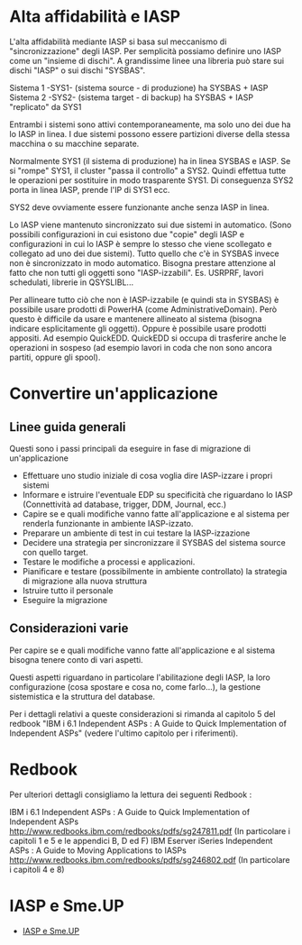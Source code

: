 # Alta affidabilità e IASP

L'alta affidabilità mediante IASP si basa sul meccanismo di "sincronizzazione" degli IASP.
Per semplicità possiamo definire uno IASP come un "insieme di dischi". A grandissime linee una libreria può stare sui dischi "IASP" o sui dischi "SYSBAS".

Sistema 1 -SYS1- (sistema source - di produzione) ha SYSBAS + IASP
Sistema 2 -SYS2- (sistema target - di backup) ha SYSBAS + IASP "replicato" da SYS1

Entrambi i sistemi sono attivi contemporaneamente, ma solo uno dei due ha lo IASP in linea.
I due sistemi possono essere partizioni diverse della stessa macchina o su macchine separate.

Normalmente SYS1 (il sistema di produzione) ha in linea SYSBAS e IASP.
Se si "rompe" SYS1, il cluster "passa il controllo" a SYS2. Quindi effettua tutte le operazioni per sostituire in modo trasparente SYS1. Di conseguenza SYS2 porta in linea IASP, prende l'IP di SYS1 ecc.

SYS2 deve ovviamente essere funzionante anche senza IASP in linea.

Lo IASP viene mantenuto sincronizzato sui due sistemi in automatico. (Sono possibili configurazioni in cui esistono due "copie" degli IASP e configurazioni in cui lo IASP è sempre lo stesso che viene scollegato e collegato ad uno dei due sistemi).
Tutto quello che c'è in SYSBAS invece non è sincronizzato in modo automatico.
Bisogna prestare attenzione al fatto che non tutti gli oggetti sono "IASP-izzabili". Es. USRPRF, lavori schedulati, librerie in QSYSLIBL...

Per allineare tutto ciò che non è IASP-izzabile (e quindi sta in SYSBAS) è possibile usare prodotti di PowerHA (come AdministrativeDomain). Però questo è difficile da usare e mantenere allineato al sistema (bisogna indicare esplicitamente gli oggetti).
Oppure è possibile usare prodotti appositi. Ad esempio QuickEDD. QuickEDD si occupa di trasferire anche le operazioni in sospeso (ad esempio lavori in coda che non sono ancora partiti, oppure gli spool).


# Convertire un'applicazione

## Linee guida generali
Questi sono i passi principali da eseguire in fase di migrazione di un'applicazione
- Effettuare uno studio iniziale di cosa voglia dire IASP-izzare i propri sistemi
- Informare e istruire l'eventuale EDP su specificità che riguardano lo IASP (Connettività ad database, trigger, DDM, Journal, ecc.)
- Capire se e quali modifiche vanno fatte all'applicazione e al sistema per renderla funzionante in ambiente IASP-izzato.
- Preparare un ambiente di test in cui testare la IASP-izzazione
- Decidere una strategia per sincronizzare il SYSBAS del sistema source con quello target.
- Testare le modifiche a processi e applicazioni.
- Pianificare e testare (possibilmente in ambiente controllato) la strategia di migrazione alla nuova struttura
- Istruire tutto il personale
- Eseguire la migrazione

## Considerazioni varie
Per capire se e quali modifiche vanno fatte all'applicazione e al sistema bisogna tenere conto di vari aspetti.

Questi aspetti riguardano in particolare l'abilitazione degli IASP, la loro configurazione (cosa spostare e cosa no, come farlo...), la gestione sistemistica e la struttura del database.

Per i dettagli relativi a queste considerazioni si rimanda al capitolo 5 del redbook "IBM i 6.1 Independent ASPs :  A Guide to Quick Implementation of Independent ASPs" (vedere l'ultimo capitolo per i riferimenti).


# Redbook
Per ulteriori dettagli consigliamo la lettura dei seguenti Redbook : 

IBM i 6.1 Independent ASPs :  A Guide to Quick Implementation of Independent ASPs
http://www.redbooks.ibm.com/redbooks/pdfs/sg247811.pdf
(In particolare i capitoli 1 e 5 e le appendici B, D ed F)
IBM Eserver iSeries Independent ASPs :  A Guide to Moving Applications to IASPs
http://www.redbooks.ibm.com/redbooks/pdfs/sg246802.pdf
(In particolare i capitoli 4 e 8)

# IASP e Sme.UP
- [IASP e Sme.UP](Sorgenti/MB/DOC/A£BASE_IA1)
